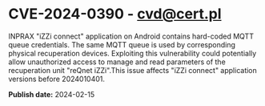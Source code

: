 # CVE-2024-0390 - cvd@cert.pl

INPRAX "iZZi connect" application on Android contains hard-coded MQTT queue credentials. The same MQTT queue is used by corresponding physical recuperation devices. Exploiting this vulnerability could potentially allow unauthorized access to manage and read parameters of the recuperation unit "reQnet iZZi".This issue affects "iZZi connect" application versions before 2024010401.



**Publish date:** 2024-02-15
